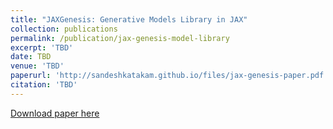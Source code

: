 ```yaml
---
title: "JAXGenesis: Generative Models Library in JAX"
collection: publications
permalink: /publication/jax-genesis-model-library
excerpt: 'TBD'
date: TBD
venue: 'TBD'
paperurl: 'http://sandeshkatakam.github.io/files/jax-genesis-paper.pdf'
citation: 'TBD'
---
```



[Download paper here](http://sandeshkatakam.github.io/files/jax-genesis-paper.pdf)

<!-- Recommended citation: Your Name, You. (2010). "Paper Title Number 2." <i>Journal 1</i>. 1(2). -->
